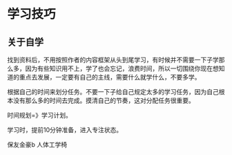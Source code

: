 # 学习技巧



## 关于自学

找到资料后，不用按照作者的内容框架从头到尾学习，有时候并不需要一下子学那么多，因为有些知识用不上，学了也会忘记，浪费时间，所以一切围绕你现在想知道的重点去发展，一定要有自己的主线，需要什么就学什么，不要多学。

根据自己的时间来划分任务。不要一下子给自己规定太多的学习任务，因为自己根本没有那么多的时间去完成。摸清自己的节奏，这对分配任务很重要。

时间规划=》学习计划。

学习时，提前10分钟准备，进入专注状态。





保友金豪b 人体工学椅